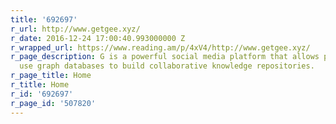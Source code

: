 ```yaml
---
title: '692697'
r_url: http://www.getgee.xyz/
r_date: 2016-12-24 17:00:40.993000000 Z
r_wrapped_url: https://www.reading.am/p/4xV4/http://www.getgee.xyz/
r_page_description: G is a powerful social media platform that allows people to easily
  use graph databases to build collaborative knowledge repositories.
r_page_title: Home
r_title: Home
r_id: '692697'
r_page_id: '507820'
---
```


